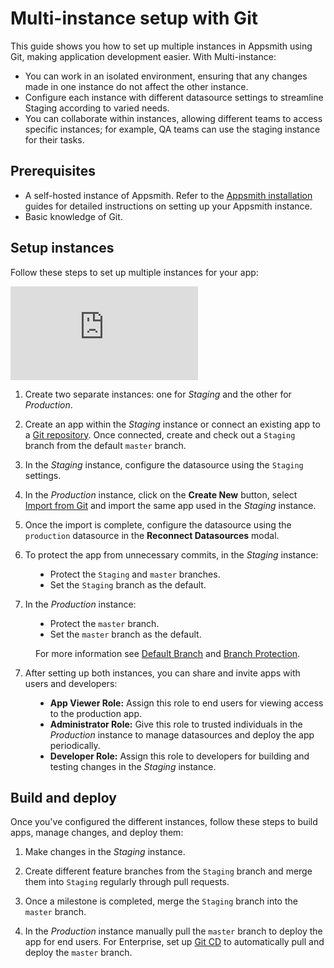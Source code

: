 # Multi-instance setup with Git 

This guide shows you how to set up multiple instances in Appsmith using Git, making application development easier. With Multi-instance:

* You can work in an isolated environment, ensuring that any changes made in one instance do not affect the other instance.
* Configure each instance with different datasource settings to streamline Staging according to varied needs.
* You can collaborate within instances, allowing different teams to access specific instances; for example, QA teams can use the staging instance for their tasks.



## Prerequisites

* A self-hosted instance of Appsmith. Refer to the [Appsmith installation](/getting-started/setup/installation-guides) guides for detailed instructions on setting up your Appsmith instance.
* Basic knowledge of Git.



## Setup instances

Follow these steps to set up multiple instances for your app:


<div style={{ position: "relative", paddingBottom: "calc(50.520833333333336% + 41px)", height: "0", width: "100%" }}>
  <iframe src="https://demo.arcade.software/KW8UHVsaBJquF3TNfNiE?embed" frameborder="0" loading="lazy" webkitallowfullscreen mozallowfullscreen allowfullscreen style={{ position: "absolute", top: "0", left: "0", width: "100%", height: "100%", colorScheme: "light" }} title="Appsmith | Connect Data">
  </iframe>
</div>

1. Create two separate instances: one for *Staging* and the other for *Production*.

2. Create an app within the *Staging* instance or connect an existing app to a [Git repository](/advanced-concepts/version-control-with-git/connecting-to-git-repository). Once connected, create and check out a `Staging` branch from the default `master` branch.

3. In the *Staging* instance, configure the datasource using the `Staging` settings.

4. In the *Production* instance, click on the **Create New** button, select [Import from Git](/advanced-concepts/version-control-with-git/import-from-repository) and import the same app used in the *Staging* instance.

5. Once the import is complete, configure the datasource using the `production` datasource in the **Reconnect Datasources** modal.

6. To protect the app from unnecessary commits, in the *Staging* instance:

<dd>

* Protect the `Staging` and `master` branches.
* Set the `Staging` branch as the default.

</dd>

7. In the *Production* instance:

<dd>

* Protect the `master` branch.
* Set the `master` branch as the default.

For more information see [Default Branch](/advanced-concepts/version-control-with-git/working-with-branches#default-branch) and [Branch Protection](/advanced-concepts/version-control-with-git/working-with-branches#branch-protection).

</dd>

7. After setting up both instances, you can share and invite apps with users and developers:

<dd>

* **App Viewer Role:** Assign this role to end users for viewing access to the production app.
* **Administrator Role:** Give this role to trusted individuals in the *Production* instance to manage datasources and deploy the app periodically.
* **Developer Role:** Assign this role to developers for building and testing changes in the *Staging* instance.

</dd>



## Build and deploy

Once you've configured the different instances, follow these steps to build apps, manage changes, and deploy them:

1. Make changes in the *Staging* instance.

2. Create different feature branches from the `Staging` branch and merge them into `Staging` regularly through pull requests.

3. Once a milestone is completed, merge the `Staging` branch into the `master` branch.

4. In the *Production* instance manually pull the `master` branch to deploy the app for end users. For Enterprise, set up [Git CD](/advanced-concepts/version-control-with-git/cd-with-git) to automatically pull and deploy the `master` branch.

